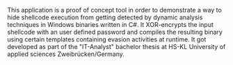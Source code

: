 This application is a proof of concept tool in order to demonstrate a way to hide shellcode execution from getting detected by dynamic analysis techniques in Windows binaries written in C#. It XOR-encrypts the input shellcode with an user defined password and compiles the resulting binary using certain templates containing evasion activities at runtime. It got developed as part of the "IT-Analyst" bachelor thesis at HS-KL University of applied sciences Zweibrücken/Germany.
